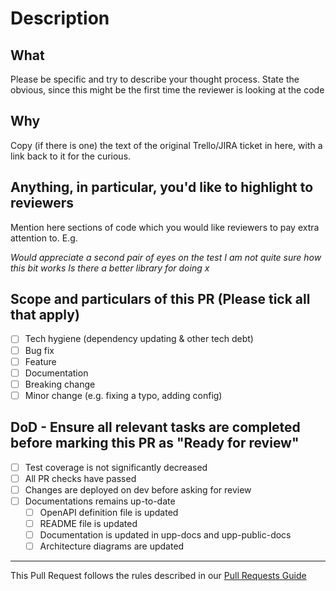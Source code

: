 # Description

## What

Please be specific and try to describe your thought process. State the obvious, since this might be the first time the reviewer is looking at the code

## Why

Copy (if there is one) the text of the original Trello/JIRA ticket in here, with a link back to it for the curious.

## Anything, in particular, you'd like to highlight to reviewers

Mention here sections of code which you would like reviewers to pay extra attention to. E.g.

_Would appreciate a second pair of eyes on the test_
_I am not quite sure how this bit works_
_Is there a better library for doing x_

## Scope and particulars of this PR (Please tick all that apply)

- [ ] Tech hygiene (dependency updating & other tech debt)
- [ ] Bug fix
- [ ] Feature
- [ ] Documentation
- [ ] Breaking change
- [ ] Minor change (e.g. fixing a typo, adding config)

## DoD - Ensure all relevant tasks are completed before marking this PR as "Ready for review"

- [ ] Test coverage is not significantly decreased
- [ ] All PR checks have passed
- [ ] Changes are deployed on dev before asking for review
- [ ] Documentations remains up-to-date
  - [ ] OpenAPI definition file is updated
  - [ ] README file is updated
  - [ ] Documentation is updated in upp-docs and upp-public-docs
  - [ ] Architecture diagrams are updated

___
This Pull Request follows the rules described in our [Pull Requests Guide](https://github.com/Financial-Times/upp-docs/tree/master/guides/pr-guide)
